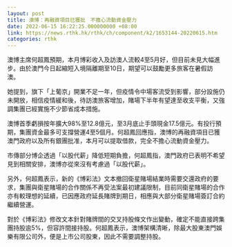 ```yaml
---
layout: post
title: 澳博：再融資項目已獲批　不擔心流動資金壓力
date: 2022-06-15 16:22:25.000000000 +08:00
link: https://news.rthk.hk/rthk/ch/component/k2/1653144-20220615.htm
categories: rthk
---
```


澳博主席何超鳳預期，本月博彩收入及訪澳人流較4至5月好，但目前未見大幅進步。由於澳門今日起縮短入境隔離期至10日，期望可以鼓勵更多旅客在暑假訪澳。

她提到，旗下「上葡京」開業不足一年，但疫情令中場客流受到影響，部分設施仍未開放，相信疫情緩和後，待訪澳旅客增加，賭場下半年有望達至收支平衡，又強調集團已經實施不少節省成本措施。

澳博首季虧損按年擴大98%至12.8億元，至3月底止手頭現金17.5億元。有投行預期，集團資金最多可支撐營運4至5個月。何超鳳回應指，澳博的再融資項目已獲澳門政府以及所有銀團批准，本月可以提取借款，完全不擔心流動資金壓力。

市傳部分博企透過「以股代薪」降低短期負擔，何超鳳指，澳門政府已表明不希望見到相關安排，澳博亦從來沒有考慮過「以股代薪」。

另外，何超鳳表示，新的《博彩法》文本撤回衛星賭場結業時需要交還政府的要求，集團與衛星賭場的合作關係不再受法案最初建議限制，目前同衛星賭場的合作亦有較理想的延續，已因應政府延長賭牌到期日，相應與大部分衛星賭場簽訂合約繼續營運。

對於《博彩法》修改文本針對賭牌間的交叉持股條文作出變動，確定不能直接跨集團持股逾5%，但容許間接持股。何超鳳表示，澳博架構清晰，除最大股東澳門娛樂有限公司外，便是上市公司股東，因此不需要調整持股。
